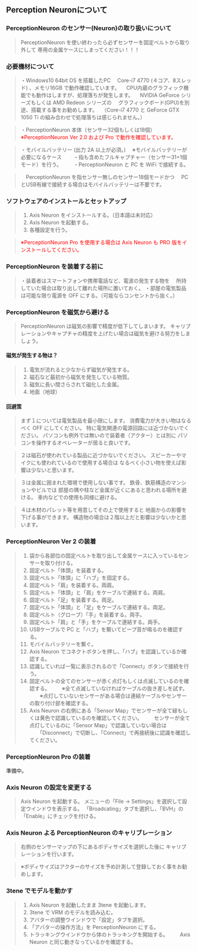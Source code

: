 ## Perception Neuronについて


### PerceptionNeuron のセンサー(Neuron)の取り扱いについて

>PerceptionNeuron を使い終わったら必ずセンサーを固定ベルトから取り外して
>専用の金属ケースにしまってください！！！


### 必要機材について

>・Windows10 64bit OS を搭載したPC
>　Core-i7 4770 (４コア、8スレッド) 、メモリ16GB で動作確認しています。
>　CPU内蔵のグラフィック機能でも動作はしますが、処理落ちが発生します。
>　NVIDIA GeForce シリーズもしくは AMD Redeon シリーズの
>　グラフィックボード(GPU)を別途、搭載する事をお勧めします。
>　（Core-i7 4770 と GeForce GTX 1050 Ti の組み合わせで処理落ちは感じられません。）

>・PerceptionNeuron 本体（センサー32個もしくは18個）
>　<font color="Red">※PerceptionNeuron Ver 2.0 および Pro で動作を確認しています。</font>

>・モバイルバッテリー (出力 2A 以上が必須。)
>　※モバイルバッテリーが必要になるケース
>　　・指も含めたフルキャプチャー（センサー31+1個モード）を行う。
>　　・PerceptionNeuron と PC を WiFi で接続する。

>　PerceptionNeuron を指センサー無しのセンサー18個モードかつ
>　PCとUSB有線で接続する場合はモバイルバッテリーは不要です。


### ソフトウェアのインストールとセットアップ

>1. Axis Neuron をインストールする。（日本語は未対応）
>2. Axis Neuron を起動する。
>3. 各種設定を行う。

><font color="Red">※PerceptionNeuron Pro を使用する場合は Axis Neuron も PRO 版をインストールしてください。</font>


### PerceptionNeuron を装着する前に

>・装着者はスマートフォンや携帯電話など、電波の発生する物を
>　所持していた場合は取り出して離れた場所に置いておく。
>・部屋の電気製品は可能な限り電源を OFF にする。（可能ならコンセントから抜く。）


### PerceptionNeuron を磁気から避ける

>PerceptionNeuron は磁気の影響で精度が低下してしまいます。
>キャリブレーションやキャプチャの精度を上げたい場合は磁気を避ける努力をしましょう。

#### 磁気が発生する物は？

>1. 電気が流れると少なからず磁気が発生する。
>2. 磁石など最初から磁気を発生している物質。
>3. 磁気に長い間さらされて磁化した金属。
>4. 地面（地球）

#### 回避策

>まず１については電気製品を最小限にします。
>消費電力が大きい物はなるべく OFF にしてください。
>特に電気関連の電源回路には近づかないでください。
>パソコンも例外では無いので装着者（アクター）とは別に
>パソコンを操作するオペレーターが居ると良いです。

>２は磁石が使われている製品に近づかないでください。
>スピーカーやマイクにも使われているので使用する場合は
>なるべく小さい物を使えば影響は少ないと思います。

>３は金属に囲まれた環境で使用しない事です。
>鉄骨、鉄筋構造のマンションやビルでは
>部屋の隅や柱など金属が近くにあると思われる場所を避ける。
>車内などでの使用も同様に避ける。

>４は木材のパレット等を用意してその上で使用すると
>地面からの影響を下げる事ができます。
>構造物の場合は２階以上だと影響は少ないかと思います。


### PerceptionNeuron Ver 2 の装着

> 1. 袋から各部位の固定ベルトを取り出して金属ケースに入っているセンサーを取り付ける。
> 2. 固定ベルト「体頭」を装着する。
> 3. 固定ベルト「体頭」に「ハブ」を固定する。
> 4. 固定ベルト「肩」を装着する。両肩。
> 5. 固定ベルト「体頭」と「肩」をケーブルで連結する。両肩。
> 6. 固定ベルト「足」を装着する。両足。
> 7. 固定ベルト「体頭」と「足」をケーブルで連結する。両足。
> 8. 固定ベルト（グローブ）「手」を装着する。両手。
> 9. 固定ベルト「肩」と「手」をケーブルで連結する。両手。
>10. USBケーブルで PC と「ハブ」を繋いてビープ音が鳴るのを確認する。
>11. モバイルバッテリーを繋ぐ。
>12. Axis Neuron でコネクトボタンを押し、「ハブ」を認識しているか確認する。
>13. 認識していれば一覧に表示されるので「Connect」ボタンで接続を行う。
>14. 固定ベルトの全てのセンサーが赤く点灯もしくは点滅しているのを確認する。
>　　※全て点滅していなければケーブルの抜き差しを試す。
>　　※点灯していないセンサーがある場合は連結ケーブルやセンサーの取り付け部を確認する。
>15. Axis Neuron の右側にある「Sensor Map」でセンサーが全て緑もしくは黄色で認識しているのを確認してください。
>　　センサーが全て点灯しているのに「Sensor Map」で認識していない場合は
>　　「Disconnect」で切断し、「Connect」で再接続後に認識を確認してください。


### PerceptionNeuron Pro の装着

準備中。


### Axis Neuron の設定を変更する

>Axis Neuron を起動する。
>メニューの「File → Settings」を選択して設定ウインドウを表示する。
>「Broadcating」タブを選択し、「BVH」の「Enable」にチェックを付ける。


### Axis Neuron よる PerceptionNeuron のキャリブレーション

>右側のセンサーマップの下にあるボディサイズを選択した後に
>キャリブレーションを行います。

>※ボディサイズはアクターのサイズを予め計測して登録しておく事をお勧めします。


### 3tene でモデルを動かす

> 1. Axis Neuron を起動したまま 3tene を起動します。
> 2. 3tene で VRM のモデルを読み込む。
> 3. アバターの調整ウインドウで「設定」タブを選択。
> 4. 「アバターの操作方法」を PerceptionNeuron にする。
> 5. トラッキングウインドウから体のトラッキングを開始する。
>　　Axis Neuron と同じ動きなっているかを確認する。



